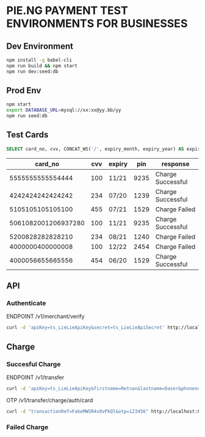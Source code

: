 # PIE.NG PAYMENT TEST ENVIRONMENTS FOR BUSINESSES

## Dev Environment
 ```sh
 npm install -g babel-cli
 npm run build && npm start
 npm run dev:seed:db
 ```

## Prod Env
```sh
npm start
export DATABASE_URL=mysql://xx:xx@yy.bb/yy
npm run seed:db
```

## Test Cards
```sql
SELECT card_no, cvv, CONCAT_WS('/', expiry_month, expiry_year) AS expiry, pin, CONCAT_WS('',success_response, failure_response) AS response FROM cards`;
```

| card_no            |  cvv |  expiry | pin  | response           |
|--------------------|------|---------|------|--------------------|
|5555555555554444    | 100  | 11/21   | 9235 | Charge Successful  |
|4242424242424242    | 234  | 07/20   | 1239 | Charge Successful  |
|5105105105105100    | 455  | 07/21   | 1529 | Charge Failed      |
|5061082001206937280 | 100  | 11/21   | 9235 | Charge Successful  |
|5200828282828210    | 234  | 08/21   | 1240 | Charge Failed      |
|4000000400000008    | 100  | 12/22   | 2454 | Charge Failed      |
|4000056655665556    | 454  | 06/20   | 1529 | Charge Successful  |


## API
### Authenticate

ENDPOINT /v1/merchant/verify

```sh
curl -d 'apiKey=ts_LieLieApiKey&secret=ts_LieLieApiSecret' http://localhost:8080/v1/merchant/verify
```


## Charge
### Succesful Charge
ENDPOINT /v1/transfer
```sh
curl -d 'apiKey=ts_LieLieApiKey&firstname=Retnan&lastname=Daser&phonenumber=%2b8161730129&naration=cardpayment&amount=2000&fee=75&recipient=wallet&card_no=4000056655665556&cvv=454&expiry_year=20&expiry_month=06' -v -H "Authorization: eyJ0eXAiOiJKV1QiLCJhbGciOiJIUzI1NiJ9.eyJjbGllbnQiOnsiYXBpS2V5IjoidHNfTGllTGllQXBpS2V5In0sImV4cCI6MTUwNzg4MDM1Nzk3Nn0.mdBK7kKb11QX587YBzQL_NPJn5B80zUjWmD682hgKX8" http://localhost:8080/v1/transfer
```
OTP 
/v1/transfer/charge/auth/card
```sh
curl -d "transactionRef=FakeMWSR4x0vPkQl&otp=123456" http://localhost:8080/v1/transfer/charge/auth/card
```

### Failed Charge
